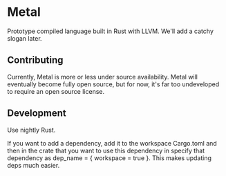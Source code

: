 # Metal

Prototype compiled language built in Rust with LLVM. We'll add a catchy slogan later.

## Contributing

Currently, Metal is more or less under source availability. Metal will eventually
become fully open source, but for now, it's far too undeveloped to require an open source license.

## Development

Use nightly Rust.

If you want to add a dependency, add it to the workspace Cargo.toml and then in the crate that you want to use this dependency in specify that dependency as dep_name = { workspace = true }. This makes updating deps much easier.
